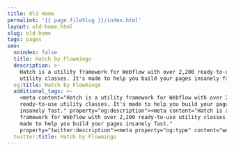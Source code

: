 ```yaml
---
title: Old Home
permalink: '{{ page.fileSlug }}/index.html'
layout: old-home.html
slug: old-home
tags: pages
seo:
  noindex: false
  title: Hatch by Flowmingo
  description: >-
    Hatch is a utility framework for Webflow with over 2,200 ready-to-use
    utility classes. It's made to help you build your pages insanely fast.
  og:title: Hatch by Flowmingo
  additional_tags: >-
    <meta content="Hatch is a utility framework for Webflow with over 2,200
    ready-to-use utility classes. It's made to help you build your pages
    insanely fast." property="og:description"><meta content="Hatch is a utility
    framework for Webflow with over 2,200 ready-to-use utility classes. It's
    made to help you build your pages insanely fast."
    property="twitter:description"><meta property="og:type" content="website">
  twitter:title: Hatch by Flowmingo
---
```



